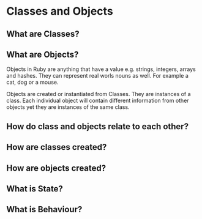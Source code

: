 # Classes and Objects

## What are Classes?


## What are Objects?

Objects in Ruby are anything that have a value e.g. strings, integers, arrays and hashes. They can represent real worls nouns as well. For example a cat, dog or a mouse.

Objects are created or instantiated from Classes. They are instances of a class. Each individual object will contain different information from other objects yet they are instances of the same class. 

## How do class and objects relate to each other?


## How are classes created?


## How are objects created?


## What is State?


## What is Behaviour?


## 
